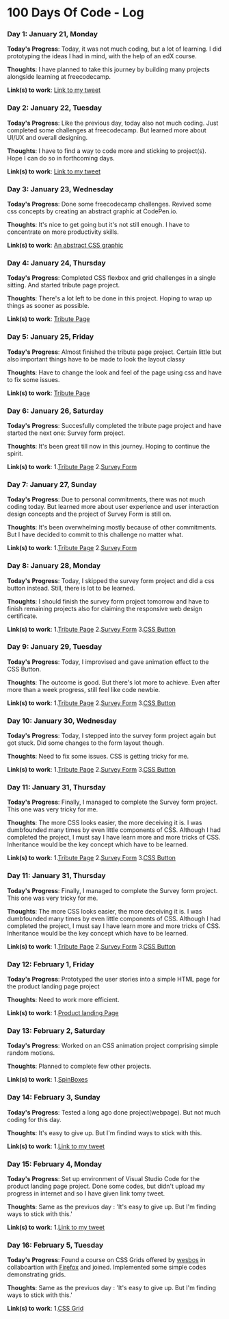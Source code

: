# 100 Days Of Code - Log

### Day 1: January 21, Monday

**Today's Progress**: Today, it was not much coding, but a lot of learning. I did prototyping the ideas I had in mind, with the help of an edX course.

**Thoughts**: I have planned to take this journey by building many projects alongside learning at freecodecamp.

**Link(s) to work**: [Link to my tweet](https://twitter.com/raa_zez/status/1087409177167712261?s=19)

### Day 2: January 22, Tuesday

**Today's Progress**: Like the previous day, today also not much coding. Just completed some challenges at freecodecamp. But learned more about UI/UX and overall designing.

**Thoughts**: I have to find a way to code more and sticking to project(s). Hope I can do so in forthcoming days.

**Link(s) to work**: [Link to my tweet](https://twitter.com/raa_zez/status/1087748587889410050?s=19)

### Day 3: January 23, Wednesday

**Today's Progress**: Done some freecodecamp challenges. Revived some css concepts by creating an abstract graphic at CodePen.io.

**Thoughts**: It's nice to get going but it's not still enough. I have to concentrate on more productivity skills.

**Link(s) to work**: [An abstract CSS graphic](https://codepen.io/raa_zez/pen/xMGGKe)

### Day 4: January 24, Thursday

**Today's Progress**: Completed CSS flexbox and grid challenges in a single sitting. And started tribute page project.

**Thoughts**: There's a lot left to be done in this project. Hoping to wrap up things as sooner as possible.

**Link(s) to work**: [Tribute Page](https://codepen.io/raa_zez/pen/MLaYGo)

### Day 5: January 25, Friday

**Today's Progress**: Almost finished the tribute page project. Certain little but also important things have to be made to look the layout classy

**Thoughts**: Have to change the look and feel of the page using css and have to fix some issues.

**Link(s) to work**: [Tribute Page](https://codepen.io/raa_zez/pen/MLaYGo)

### Day 6: January 26, Saturday

**Today's Progress**: Succesfully completed the tribute page project and have started the next one: Survey form project.

**Thoughts**: It's been great till now in this journey. Hoping to continue the spirit.

**Link(s) to work**: 
1.[Tribute Page](https://codepen.io/raa_zez/pen/MLaYGo)
2.[Survey Form](https://codepen.io/raa_zez/pen/vbLoQV)


### Day 7: January 27, Sunday

**Today's Progress**: Due to personal commitments, there was not much coding today. But learned more about user experience and user interaction design concepts and the project of Survey Form is still on.

**Thoughts**: It's been overwhelming mostly because of other commitments. But I have decided to commit to this challenge no matter what.

**Link(s) to work**: 
1.[Tribute Page](https://codepen.io/raa_zez/pen/MLaYGo)
2.[Survey Form](https://codepen.io/raa_zez/pen/vbLoQV)
 

### Day 8: January 28, Monday

**Today's Progress**: Today, I skipped the survey form project and did a css button instead. Still, there is lot to be learned.

**Thoughts**: I should finish the survey form project tomorrow and have to finish remaining projects also for claiming the responsive web design certificate.

**Link(s) to work**: 
1.[Tribute Page](https://codepen.io/raa_zez/pen/MLaYGo)
2.[Survey Form](https://codepen.io/raa_zez/pen/vbLoQV)
3.[CSS Button](https://codepen.io/raa_zez/pen/BMzJNY)

### Day 9: January 29, Tuesday

**Today's Progress**: Today, I improvised and gave animation effect to the CSS Button. 

**Thoughts**: The outcome is good. But there's lot more to achieve. Even after more than a week progress, still feel like code newbie.

**Link(s) to work**: 
1.[Tribute Page](https://codepen.io/raa_zez/pen/MLaYGo)
2.[Survey Form](https://codepen.io/raa_zez/pen/vbLoQV)
3.[CSS Button](https://codepen.io/raa_zez/pen/BMzJNY)

### Day 10: January 30, Wednesday

**Today's Progress**: Today, I stepped into the survey form project again but got stuck. Did some changes to the form layout though.

**Thoughts**: Need to fix some issues. CSS is getting tricky for me. 

**Link(s) to work**: 
1.[Tribute Page](https://codepen.io/raa_zez/pen/MLaYGo)
2.[Survey Form](https://codepen.io/raa_zez/pen/vbLoQV)
3.[CSS Button](https://codepen.io/raa_zez/pen/BMzJNY)


### Day 11: January 31, Thursday

**Today's Progress**: Finally, I managed to complete the Survey form project. This one was very tricky for me.

**Thoughts**: The more CSS looks easier, the more deceiving it is. I was dumbfounded many times by even little components of CSS. Although I had completed the project, I must say I have learn more and more tricks of CSS. Inheritance would be the key concept which have to be learned.

**Link(s) to work**: 
1.[Tribute Page](https://codepen.io/raa_zez/pen/MLaYGo)
2.[Survey Form](https://codepen.io/raa_zez/pen/vbLoQV)
3.[CSS Button](https://codepen.io/raa_zez/pen/BMzJNY)
### Day 11: January 31, Thursday

**Today's Progress**: Finally, I managed to complete the Survey form project. This one was very tricky for me.

**Thoughts**: The more CSS looks easier, the more deceiving it is. I was dumbfounded many times by even little components of CSS. Although I had completed the project, I must say I have learn more and more tricks of CSS. Inheritance would be the key concept which have to be learned.

**Link(s) to work**: 
1.[Tribute Page](https://codepen.io/raa_zez/pen/MLaYGo)
2.[Survey Form](https://codepen.io/raa_zez/pen/vbLoQV)
3.[CSS Button](https://codepen.io/raa_zez/pen/BMzJNY)

### Day 12: February 1, Friday

**Today's Progress**: Prototyped the user stories into a simple HTML page for the product landing page project

**Thoughts**: Need to work more efficient.

**Link(s) to work**: 
1.[Product landing Page](https://codepen.io/raa_zez/pen/YBZbEp)


### Day 13: February 2, Saturday

**Today's Progress**: Worked on an CSS animation project comprising simple random motions.

**Thoughts**: Planned to complete few other projects.

**Link(s) to work**: 
1.[SpinBoxes](https://codepen.io/raa_zez/full/qgmomm)


### Day 14: February 3, Sunday

**Today's Progress**: Tested a long ago done project(webpage). But not much coding for this day.

**Thoughts**: It's easy to give up. But I'm findind ways to stick with this.

**Link(s) to work**: 
1.[Link to my tweet](https://twitter.com/raa_zez/status/1092100159075315712?s=19)


### Day 15: February 4, Monday

**Today's Progress**: Set up environment of Visual Studio Code for the product landing page project. Done some codes, but didn't upload my progress in internet and so I have given link tomy tweet.

**Thoughts**: Same as the previuos day : 'It's easy to give up. But I'm finding ways to stick with this.'

**Link(s) to work**: 
1.[Link to my tweet](https://twitter.com/raa_zez/status/1092471255721103362?s=19)


### Day 16: February 5, Tuesday

**Today's Progress**: Found a course on CSS Grids offered by [wesbos](https://github.com/wesbos) in collaboartion with [Firefox](https://github.com/topics/firefox) and joined. Implemented some simple codes demonstrating grids. 

**Thoughts**: Same as the previuos day : 'It's easy to give up. But I'm finding ways to stick with this.'

**Link(s) to work**: 
1.[CSS Grid](https://codepen.io/raa_zez/full/gqxJYN)




